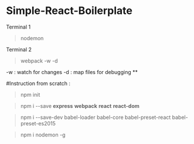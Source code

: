 # Simple-React-Boilerplate



Terminal 1 
> nodemon

Terminal 2
> webpack -w -d 

-w : watch for changes     -d : map files for debugging
**

#Instruction from scratch : 
>npm init

>npm i --save **express** **webpack** **react** **react-dom** 

>npm i --save-dev babel-loader babel-core babel-preset-react babel-preset-es2015

>npm i nodemon -g


